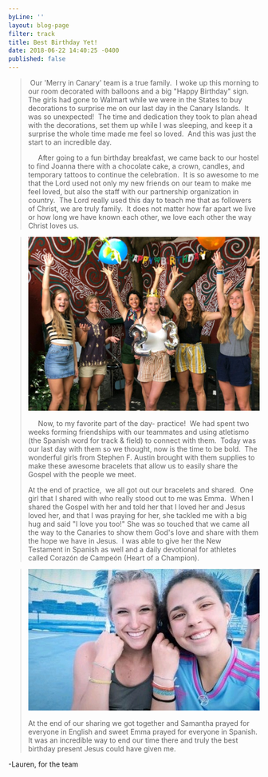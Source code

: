 ```yaml
---
byLine: ''
layout: blog-page
filter: track
title: Best Birthday Yet!
date: 2018-06-22 14:40:25 -0400
published: false
---
```

>  Our 'Merry in Canary' team is a true family.  I woke up this morning to our room decorated with balloons and a big "Happy Birthday" sign.  The girls had gone to Walmart while we were in the States to buy decorations to surprise me on our last day in the Canary Islands.  It was so unexpected!  The time and dedication they took to plan ahead with the decorations, set them up while I was sleeping, and keep it a surprise the whole time made me feel so loved.  And this was just the start to an incredible day.
>
>      After going to a fun birthday breakfast, we came back to our hostel to find Joanna there with a chocolate cake, a crown, candles, and temporary tattoos to continue the celebration.  It is so awesome to me that the Lord used not only my new friends on our team to make me feel loved, but also the staff with our partnership organization in country.  The Lord really used this day to teach me that as followers of Christ, we are truly family.  It does not matter how far apart we live or how long we have known each other, we love each other the way Christ loves us.  

> ![](/uploads/2018/06/22/IMG_6478.JPG)
>
>      Now, to my favorite part of the day- practice!  We had spent two weeks forming friendships with our teammates and using atletismo (the Spanish word for track & field) to connect with them.  Today was our last day with them so we thought, now is the time to be bold.  The wonderful girls from Stephen F. Austin brought with them supplies to make these awesome bracelets that allow us to easily share the Gospel with the people we meet.  
>
> At the end of practice,  we all got out our bracelets and shared.  One girl that I shared with who really stood out to me was Emma.  When I shared the Gospel with her and told her that I loved her and Jesus loved her, and that I was praying for her, she tackled me with a big hug and said "I love you too!" She was so touched that we came all the way to the Canaries to show them God's love and share with them the hope we have in Jesus.  I was able to give her the New Testament in Spanish as well and a daily devotional for athletes called Corazón de Campeón (Heart of a Champion).  

> ![](/uploads/2018/06/22/IMG_6477.JPG)
>
> At the end of our sharing we got together and Samantha prayed for everyone in English and sweet Emma prayed for everyone in Spanish.  It was an incredible way to end our time there and truly the best birthday present Jesus could have given me.

-Lauren, for the team